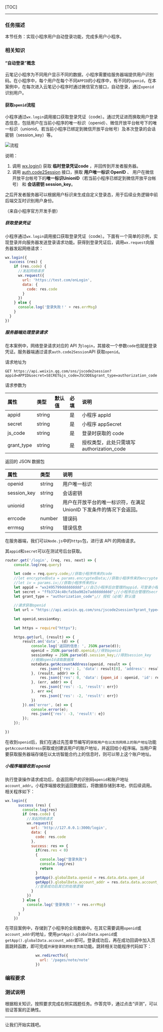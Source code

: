 [TOC]

---

### 任务描述

本节任务：实现小程序用户自动登录功能，完成多用户小程序。

### 相关知识

#### “自动登录”概念

云笔记小程序为不同用户显示不同的数据，小程序需要给服务器端提供用户识别码。在小程序中，每个用户在每个不同`APPID`的小程序中，有不同的`openid`，在本案例中，在每次进入云笔记小程序时通过微信官方接口，自动登录，通过`openid`识别用户。

#### 获取`openid`流程

小程序通过`wx.login`调用接口获取登录凭证（code）。通过凭证进而换取用户登录态信息，包括用户在当前小程序的唯一标识（openid）、微信开放平台帐号下的唯一标识（unionid，若当前小程序已绑定到微信开放平台帐号）及本次登录的会话密钥（session_key）等。

![流程](/Users/bin/project/blockchain-project/doc/images/api-login.2fcc9f35.jpg)

说明：

1. 调用 [wx.login()](https://developers.weixin.qq.com/miniprogram/dev/api/open-api/login/wx.login.html) 获取 **临时登录凭证code** ，并回传到开发者服务器。
2. 调用 [auth.code2Session](https://developers.weixin.qq.com/miniprogram/dev/api-backend/open-api/login/auth.code2Session.html) 接口，换取 **用户唯一标识 OpenID** 、 用户在微信开放平台帐号下的**唯一标识UnionID**（若当前小程序已绑定到微信开放平台帐号） 和 **会话密钥 session_key**。

之后开发者服务器可以根据用户标识来生成自定义登录态，用于后续业务逻辑中前后端交互时识别用户身份。

（来自小程序官方开发手册）

##### 获取登录凭证

小程序通过`wx.login`调用接口获取登录凭证（code）。下面有一个简单的示例，实现登录并向服务器发送登录请求功能。获得到登录凭证后，调用`wx.request`向服务器发起网络请求：

```javascript
wx.login({
  success (res) {
    if (res.code) {
      //发起网络请求
      wx.request({
        url: 'https://test.com/onLogin',
        data: {
          code: res.code
        }
      })
    } else {
      console.log('登录失败！' + res.errMsg)
    }
  }
})
```

##### 服务器端处理登录请求

在本案例中，网络登录请求对应的 API 为`login`，其接收一个参数`code`也就是登录凭证。服务器端通过请求`auth.code2Session`API 获取`openid`。

请求地址为

```text
GET https://api.weixin.qq.com/sns/jscode2session?appid=APPID&secret=SECRET&js_code=JSCODE&grant_type=authorization_code
```

请求参数为

| 属性       | 类型   | 默认值 | 必填 | 说明                                      |
| :--------- | :----- | :----- | :--- | :---------------------------------------- |
| appid      | string |        | 是   | 小程序 appId                              |
| secret     | string |        | 是   | 小程序 appSecret                          |
| js_code    | string |        | 是   | 登录时获取的 code                         |
| grant_type | string |        | 是   | 授权类型，此处只需填写 authorization_code |

返回的 JSON 数据包

| 属性        | 类型   | 说明                                                         |
| :---------- | :----- | :----------------------------------------------------------- |
| openid      | string | 用户唯一标识                                                 |
| session_key | string | 会话密钥                                                     |
| unionid     | string | 用户在开放平台的唯一标识符，在满足 UnionID 下发条件的情况下会返回。 |
| errcode     | number | 错误码                                                       |
| errmsg      | string | 错误信息                                                     |

在服务器端，我们可以`Node.js`中的`https`包，进行该 API 的网络请求。

其`appid`和`secret`可以在测试号后台获取。

```javascript
router.get('/login', (req, res, next) => {
    console.log(req.query)
    
    let code = req.query.code;//获取小程序传来的code
    //let encryptedData = params.encryptedData;//获取小程序传来的encryptedData
    //let iv = params.iv;//获取小程序传来的iv
    let appid = "wx2495799ddddddddd";//自己小程序后台管理的appid，可登录小程序后台查看
    let secret = "ffb3724c40cfa5ba902e7addddddddd";//小程序后台管理的secret，可登录小程序后台查看
    let grant_type = "authorization_code";// 授权（必填）默认值
    
    //请求获取openid
    let url = "https://api.weixin.qq.com/sns/jscode2session?grant_type="+grant_type+"&appid="+appid+"&secret="+secret+"&js_code="+code;
    
    let openid,sessionKey;
    
    let https = require("https");
    
    https.get(url, (result) => {
        result.on('data', (d) => {
            console.log('返回的信息: ', JSON.parse(d));
            openid = JSON.parse(d).openid;//得到openid
            sessionKey = JSON.parse(d).session_key;//得到session_key
            //根据openId读取数据库
            noteData.getAccountAddress(openid, result => {
                res.json({'res': 1, 'data': result[0], 'address': result[0].account_addr})
            }, (result, addr) => {
                res.json({'res': 0, 'data': {open_id : openid, 'id': result.insertId, 'account_addr': addr}})
            }, (err, addr) => {
                res.json({'res': -1, 'result': err})
            }, err =>{
                res.json({'res': -2, 'result': err})
            })
        }).on('error', (e) => {
            console.error(e);
            res.json({'res': -3, 'result': e})
        });
    });
  
})
```

在收到`openid`后，我们在通过先签章节编写的`获取用户在以太坊网络上的账户地址`功能`getAccountAddress`获取或创建该用户的账户地址，并返回给小程序端。当用户需要获取服务器端存储在以太坊智能合约上的信息时，则可以带上这个账户地址。

##### 小程序端接收到 openid

执行登录操作请求成功后，会返回用户的识别码`openid`和账户地址`account_addr`。小程序端接收到返回数据后，将数据存储到本地，供后续调用。相关程序如下：

```javascript
wx.login({
      success (res) {
        console.log(res)
        if (res.code) {
          //发起网络请求
          wx.request({
            url: 'http://127.0.0.1:3000/login',
            data: {
              code: res.code
            },
            success: res => {
              if(res.res < 0)
              {
                console.log("登录失败")
                console.log(res)
                return
              }
              getApp().globalData.openid = res.data.data.open_id
              getApp().globalData.account_addr = res.data.data.account_addr
              //登录成功后其它的处理逻辑
            }
          })
        } else {
          console.log('登录失败！' + res.errMsg)
        }
      }
    })
```

在项目案例中，存储到了小程序的全局数据中。在其它需要调用`openid`或`account_addr`的地址，使用`getApp().globalData.openid`或`getApp().globalData.account_addr`即可。登录成功后，再在成功回调中加入页面跳转函数，即可完成`开屏登录跳转到主页面`功能。跳转相关功能程序代码如下：

```javascript
              wx.redirectTo({
                url: '/pages/note/note'
              })
```

### 编程要求



### 测试说明

根据相关知识，按照要求完成右侧实践题任务。作答完毕，通过点击“评测”，可以验证答案的正确性。

---

让我们开始实践吧。